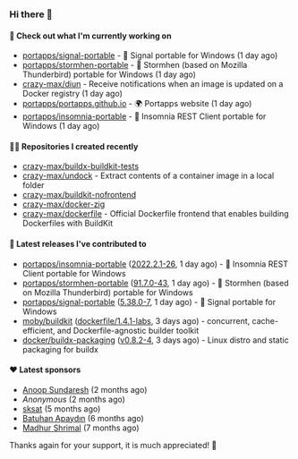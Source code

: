### Hi there 👋

#### 👷 Check out what I'm currently working on

- [portapps/signal-portable](https://github.com/portapps/signal-portable) - 🚀 Signal portable for Windows (1 day ago)
- [portapps/stormhen-portable](https://github.com/portapps/stormhen-portable) - 🚀 Stormhen (based on Mozilla Thunderbird) portable for Windows (1 day ago)
- [crazy-max/diun](https://github.com/crazy-max/diun) - Receive notifications when an image is updated on a Docker registry (1 day ago)
- [portapps/portapps.github.io](https://github.com/portapps/portapps.github.io) - 🌍 Portapps website (1 day ago)
- [portapps/insomnia-portable](https://github.com/portapps/insomnia-portable) - 🚀 Insomnia REST Client portable for Windows (1 day ago)

#### 👨‍💻 Repositories I created recently

- [crazy-max/buildx-buildkit-tests](https://github.com/crazy-max/buildx-buildkit-tests)
- [crazy-max/undock](https://github.com/crazy-max/undock) - Extract contents of a container image in a local folder
- [crazy-max/buildkit-nofrontend](https://github.com/crazy-max/buildkit-nofrontend)
- [crazy-max/docker-zig](https://github.com/crazy-max/docker-zig)
- [crazy-max/dockerfile](https://github.com/crazy-max/dockerfile) - Official Dockerfile frontend that enables building Dockerfiles with BuildKit

#### 🚀 Latest releases I've contributed to

- [portapps/insomnia-portable](https://github.com/portapps/insomnia-portable) ([2022.2.1-26](https://github.com/portapps/insomnia-portable/releases/tag/2022.2.1-26), 1 day ago) - 🚀 Insomnia REST Client portable for Windows
- [portapps/stormhen-portable](https://github.com/portapps/stormhen-portable) ([91.7.0-43](https://github.com/portapps/stormhen-portable/releases/tag/91.7.0-43), 1 day ago) - 🚀 Stormhen (based on Mozilla Thunderbird) portable for Windows
- [portapps/signal-portable](https://github.com/portapps/signal-portable) ([5.38.0-7](https://github.com/portapps/signal-portable/releases/tag/5.38.0-7), 1 day ago) - 🚀 Signal portable for Windows
- [moby/buildkit](https://github.com/moby/buildkit) ([dockerfile/1.4.1-labs](https://github.com/moby/buildkit/releases/tag/dockerfile%2F1.4.1-labs), 3 days ago) - concurrent, cache-efficient, and Dockerfile-agnostic builder toolkit
- [docker/buildx-packaging](https://github.com/docker/buildx-packaging) ([v0.8.2-4](https://github.com/docker/buildx-packaging/releases/tag/v0.8.2-4), 3 days ago) - Linux distro and static packaging for buildx

#### ❤️ Latest sponsors
- [Anoop Sundaresh](https://github.com/theryecatcher) (2 months ago)
- _Anonymous_ (2 months ago)
- [sksat](https://github.com/sksat) (5 months ago)
- [Batuhan Apaydın](https://github.com/developer-guy) (6 months ago)
- [Madhur Shrimal](https://github.com/shrimalmadhur) (7 months ago)

Thanks again for your support, it is much appreciated! 🙏
